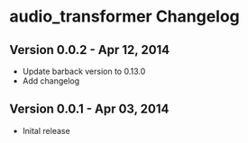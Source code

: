 audio_transformer Changelog
=================

## Version 0.0.2 - Apr 12, 2014

- Update barback version to 0.13.0
- Add changelog

## Version 0.0.1 - Apr 03, 2014

- Inital release